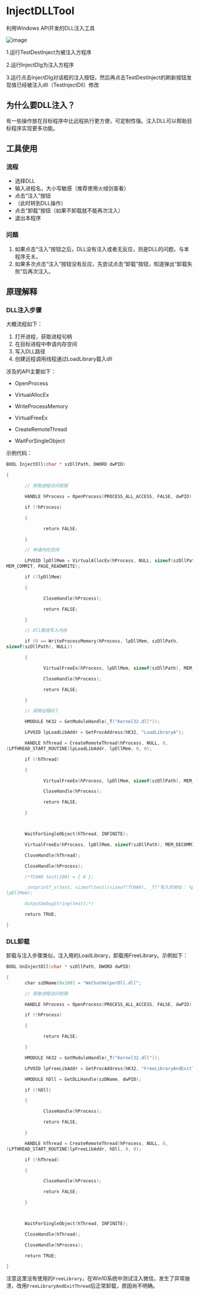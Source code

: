 # InjectDLLTool
利用Windows API开发的DLL注入工具

![image](https://user-images.githubusercontent.com/45934872/209620069-3e07ce87-e06d-402b-b15d-bbf67115a7be.png)

1.运行TestDestInject为被注入方程序

2.运行InjectDlg为注入方程序

3.运行点击InjectDlg对话框的注入按钮，然后再点击TestDestInject的刷新按钮发现值已经被注入dll（TestInjectDll）修改


## 为什么要DLL注入？
有一些操作放在目标程序中比远程执行更方便，可定制性强。注入DLL可以帮助目标程序实现更多功能。

## 工具使用
### 流程
- 选择DLL
- 输入进程名，大小写敏感（推荐使用火绒剑查看）
- 点击“注入”按钮
- （此时转到DLL操作）
- 点击“卸载”按钮（如果不卸载就不能再次注入）
- 退出本程序
### 问题
1. 如果点击“注入”按钮之后，DLL没有注入或者无反应，则是DLL的问题，与本程序无关。
2. 如果多次点击“注入”按钮没有反应，先尝试点击“卸载”按钮，知道弹出“卸载失败”后再次注入。

## 原理解释
### DLL注入步骤
大概流程如下：
1. 打开进程，获取进程句柄
2. 在目标进程中申请内存空间
3. 写入DLL路径
4. 创建远程调用线程通过LoadLibrary载入dll

涉及的API主要如下：
- OpenProcess
- VirtualAllocEx

- WriteProcessMemory

- VirtualFreeEx

- CreateRemoteThread

- WaitForSingleObject

示例代码：
```c++
BOOL InjectDll(char * szDllPath, DWORD dwPID)

{

       // 获取进程访问权限

       HANDLE hProcess = OpenProcess(PROCESS_ALL_ACCESS, FALSE, dwPID);

       if (!hProcess)

       {

              return FALSE;

       }

       // 申请内存空间

       LPVOID lpDllMem = VirtualAllocEx(hProcess, NULL, sizeof(szDllPath), 
MEM_COMMIT, PAGE_READWRITE);

       if (!lpDllMem)

       {

              CloseHandle(hProcess);

              return FALSE;

       }

       // dll路径写入内存

       if (0 == WriteProcessMemory(hProcess, lpDllMem, szDllPath, 
sizeof(szDllPath), NULL))

       {

              VirtualFreeEx(hProcess, lpDllMem, sizeof(szDllPath), MEM_DECOMMIT);

              CloseHandle(hProcess);

              return FALSE;

       }

       // 调用远程dll

       HMODULE hK32 = GetModuleHandle(_T("Kernel32.dll"));

       LPVOID lpLoadLibAddr = GetProcAddress(hK32, "LoadLibraryA");

       HANDLE hThread = CreateRemoteThread(hProcess, NULL, 0, 
(LPTHREAD_START_ROUTINE)lpLoadLibAddr, lpDllMem, 0, 0);

       if (!hThread)

       {

              VirtualFreeEx(hProcess, lpDllMem, sizeof(szDllPath), MEM_DECOMMIT);

              CloseHandle(hProcess);

              return FALSE;

       }



       WaitForSingleObject(hThread, INFINITE);

       VirtualFreeEx(hProcess, lpDllMem, sizeof(szDllPath), MEM_DECOMMIT);

       CloseHandle(hThread);

       CloseHandle(hProcess);

       /*TCHAR test[100] = { 0 };

       _sntprintf_s(test, sizeof(test)/sizeof(TCHAR), _T("写入的地址： %p"), 
lpDllMem);

       OutputDebugString(test);*/

       return TRUE;

}

```

### DLL卸载

卸载与注入步骤类似，注入用的LoadLibrary，卸载用FreeLibrary。示例如下：
```c++
BOOL UnInjectDll(char * szDllPath, DWORD dwPID)

{
       char szDName[0x100] = "WeChatHelperDll.dll";

       // 获取进程访问权限

       HANDLE hProcess = OpenProcess(PROCESS_ALL_ACCESS, FALSE, dwPID);

       if (!hProcess)

       {

              return FALSE;

       }

       HMODULE hK32 = GetModuleHandle(_T("Kernel32.dll"));

       LPVOID lpFreeLibAddr = GetProcAddress(hK32, "FreeLibraryAndExitThread");

       HMODULE hDll = GetDLLHandle(szDName, dwPID);

       if (!hDll)

       {

              CloseHandle(hProcess);

              return FALSE;

       }

       HANDLE hThread = CreateRemoteThread(hProcess, NULL, 0, 
(LPTHREAD_START_ROUTINE)lpFreeLibAddr, hDll, 0, 0);

       if (!hThread)

       {

              CloseHandle(hProcess);

              return FALSE;

       }



       WaitForSingleObject(hThread, INFINITE);

       CloseHandle(hThread);

       CloseHandle(hProcess);

       return TRUE;

}
```
注意这里没有使用的`FreeLibrary`，在Win10系统中测试注入微信，发生了异常崩溃，改用`FreeLibraryAndExitThread`后正常卸载，原因尚不明确。
